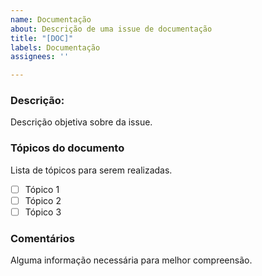 ```yaml
---
name: Documentação
about: Descrição de uma issue de documentação
title: "[DOC]"
labels: Documentação
assignees: ''

---
```


### Descrição:
Descrição objetiva sobre da issue.

### Tópicos do documento
Lista de tópicos para serem realizadas. 

- [ ] Tópico 1
- [ ] Tópico 2
- [ ] Tópico 3
 
### Comentários
Alguma informação necessária para melhor compreensão.
